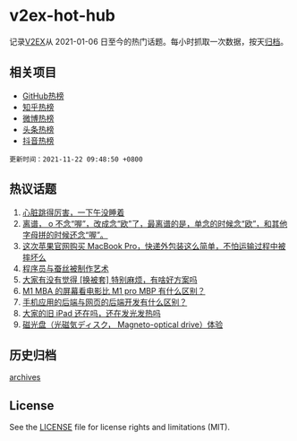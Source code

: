 # v2ex-hot-hub

 记录[V2EX](https://www.v2ex.com/)从 2021-01-06 日至今的热门话题。每小时抓取一次数据，按天[归档](archives)。
 
 ## 相关项目

- [GitHub热榜](https://github.com/snaildev/github-hot-hub)
- [知乎热榜](https://github.com/snaildev/zhihu-hot-hub)
- [微博热榜](https://github.com/snaildev/weibo-hot-hub)
- [头条热榜](https://github.com/snaildev/toutiao-hot-hub)
- [抖音热榜](https://github.com/snaildev/douyin-hot-hub)


 `更新时间：2021-11-22 09:48:50 +0800`

## 热议话题

1. [心脏跳得厉害，一下午没睡着](https://www.v2ex.com/t/816944)
1. [离谱， o 不念“喔”，改成念“欧”了，最离谱的是，单念的时候念“欧”，和其他字母拼的时候还念“喔”。](https://www.v2ex.com/t/816955)
1. [这次苹果官网购买 MacBook Pro，快递外包装这么简单，不怕运输过程中被摔坏么](https://www.v2ex.com/t/816933)
1. [程序员与蚕丝被制作艺术](https://www.v2ex.com/t/816946)
1. [大家有没有觉得 [换被套] 特别麻烦，有啥好方案吗](https://www.v2ex.com/t/816993)
1. [M1 MBA 的屏幕看电影比 M1 pro MBP 有什么区别？](https://www.v2ex.com/t/816913)
1. [手机应用的后端与网页的后端开发有什么区别？](https://www.v2ex.com/t/816922)
1. [大家的旧 iPad 还在吗，还在发光发热吗](https://www.v2ex.com/t/816978)
1. [磁光盘（光磁気ディスク， Magneto-optical drive）体验](https://www.v2ex.com/t/816897)

## 历史归档

[archives](archives)

## License

See the [LICENSE](LICENSE) file for license rights and limitations (MIT).

